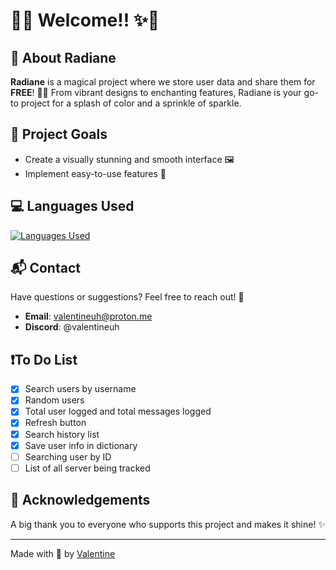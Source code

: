 # 🌟✨ Welcome!! ✨🌟

## 🎨 About Radiane

**Radiane** is a magical project where we store user data and share them for **FREE**! 💜💅 From vibrant designs to enchanting features, Radiane is your go-to project for a splash of color and a sprinkle of sparkle.

## 🚀 Project Goals

- Create a visually stunning and smooth interface 🖼️
- Implement easy-to-use features 🎡

## 💻 Languages Used

[![Languages Used](https://skillicons.dev/icons?i=angular,html,css,nodejs,javascript,python,nginx&theme=dark)](https://skillicons.dev)

## 📬 Contact

Have questions or suggestions? Feel free to reach out! 📧

- **Email**: [valentineuh@proton.me](mailto:valentineuh@proton.me)
- **Discord**: @valentineuh

## ❗To Do List

- [x] Search users by username
- [x] Random users
- [x] Total user logged and total messages logged
- [x] Refresh button
- [x] Search history list
- [x] Save user info in dictionary
- [ ] Searching user by ID
- [ ] List of all server being tracked

## 🎉 Acknowledgements

A big thank you to everyone who supports this project and makes it shine! ✨

---

Made with 💜 by [Valentine](https://github.com/valxe)
